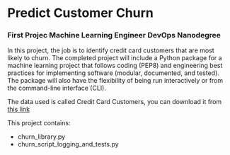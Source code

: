# Predict Customer Churn
### First Projec Machine Learning Engineer DevOps Nanodegree

In this project, the job is to identify credit card customers that are most likely to churn. The completed project will include a Python package for a machine learning project that follows coding (PEP8) and engineering best practices for implementing software (modular, documented, and tested). The package will also have the flexibility of being run interactively or from the command-line interface (CLI).

The data used is called Credit Card Customers, you can download it from [this link](https://www.kaggle.com/sakshigoyal7/credit-card-customers/code)

This project contains:
* churn_library.py
* churn_script_logging_and_tests.py

